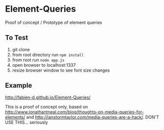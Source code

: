 Element-Queries
===============

Proof of concept / Prototype of element queries

## To Test
1. git clone
2. from root directory run `npm install`
3. from root run `node app.js`
4. open browser to localhost:1337
5. resize browser window to see font size changes

## Example
http://fabien-d.github.io/Element-Queries/

This is a proof of concept only, based on http://www.jonathantneal.com/blog/thoughts-on-media-queries-for-elements/ and http://ianstormtaylor.com/media-queries-are-a-hack/. DON'T USE THIS... seriously
